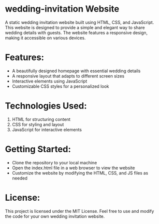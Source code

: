 # wedding-invitation Website
A static wedding invitation website built using HTML, CSS, and JavaScript. This website is designed to provide a simple and elegant way to share wedding details with guests. The website features a responsive design, making it accessible on various devices.

# Features:
- A beautifully designed homepage with essential wedding details
- A responsive layout that adapts to different screen sizes
- Interactive elements using JavaScript
- Customizable CSS styles for a personalized look

# Technologies Used:
1. HTML for structuring content
2. CSS for styling and layout
3. JavaScript for interactive elements

# Getting Started:
* Clone the repository to your local machine
* Open the index.html file in a web browser to view the website
* Customize the website by modifying the HTML, CSS, and JS files as needed

# License:
This project is licensed under the MIT License. Feel free to use and modify the code for your own wedding invitation website.
